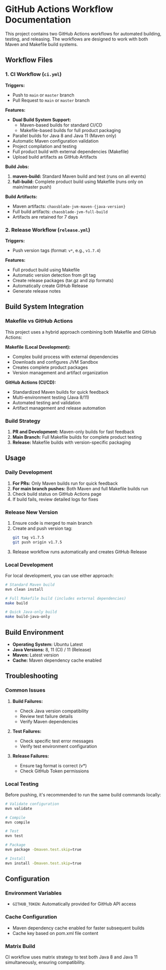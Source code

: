 # GitHub Actions Workflow Documentation

This project contains two GitHub Actions workflows for automated building, testing, and releasing. The workflows are designed to work with both Maven and Makefile build systems.

## Workflow Files

### 1. CI Workflow (`ci.yml`)

**Triggers:**
- Push to `main` or `master` branch
- Pull Request to `main` or `master` branch

**Features:**
- **Dual Build System Support:**
  - Maven-based builds for standard CI/CD
  - Makefile-based builds for full product packaging
- Parallel builds for Java 8 and Java 11 (Maven only)
- Automatic Maven configuration validation
- Project compilation and testing
- Full product build with external dependencies (Makefile)
- Upload build artifacts as GitHub Artifacts

**Build Jobs:**
1. **maven-build:** Standard Maven build and test (runs on all events)
2. **full-build:** Complete product build using Makefile (runs only on main/master push)

**Build Artifacts:**
- Maven artifacts: `chaosblade-jvm-maven-{java-version}`
- Full build artifacts: `chaosblade-jvm-full-build`
- Artifacts are retained for 7 days

### 2. Release Workflow (`release.yml`)

**Triggers:**
- Push version tags (format: `v*`, e.g., `v1.7.4`)

**Features:**
- Full product build using Makefile
- Automatic version detection from git tag
- Create release packages (tar.gz and zip formats)
- Automatically create GitHub Release
- Generate release notes

## Build System Integration

### Makefile vs GitHub Actions

This project uses a hybrid approach combining both Makefile and GitHub Actions:

**Makefile (Local Development):**
- Complex build process with external dependencies
- Downloads and configures JVM Sandbox
- Creates complete product packages
- Version management and artifact organization

**GitHub Actions (CI/CD):**
- Standardized Maven builds for quick feedback
- Multi-environment testing (Java 8/11)
- Automated testing and validation
- Artifact management and release automation

### Build Strategy

1. **PR and Development:** Maven-only builds for fast feedback
2. **Main Branch:** Full Makefile builds for complete product testing
3. **Release:** Makefile builds with version-specific packaging

## Usage

### Daily Development

1. **For PRs:** Only Maven builds run for quick feedback
2. **For main branch pushes:** Both Maven and full Makefile builds run
3. Check build status on GitHub Actions page
4. If build fails, review detailed logs for fixes

### Release New Version

1. Ensure code is merged to main branch
2. Create and push version tag:
   ```bash
   git tag v1.7.5
   git push origin v1.7.5
   ```
3. Release workflow runs automatically and creates GitHub Release

### Local Development

For local development, you can use either approach:

```bash
# Standard Maven build
mvn clean install

# Full Makefile build (includes external dependencies)
make build

# Quick Java-only build
make build-java-only
```

## Build Environment

- **Operating System:** Ubuntu Latest
- **Java Versions:** 8, 11 (CI) / 11 (Release)
- **Maven:** Latest version
- **Cache:** Maven dependency cache enabled

## Troubleshooting

### Common Issues

1. **Build Failures:**
   - Check Java version compatibility
   - Review test failure details
   - Verify Maven dependencies

2. **Test Failures:**
   - Check specific test error messages
   - Verify test environment configuration

3. **Release Failures:**
   - Ensure tag format is correct (v*)
   - Check GitHub Token permissions

### Local Testing

Before pushing, it's recommended to run the same build commands locally:

```bash
# Validate configuration
mvn validate

# Compile
mvn compile

# Test
mvn test

# Package
mvn package -Dmaven.test.skip=true

# Install
mvn install -Dmaven.test.skip=true
```

## Configuration

### Environment Variables

- `GITHUB_TOKEN`: Automatically provided for GitHub API access

### Cache Configuration

- Maven dependency cache enabled for faster subsequent builds
- Cache key based on pom.xml file content

### Matrix Build

CI workflow uses matrix strategy to test both Java 8 and Java 11 simultaneously, ensuring compatibility. 